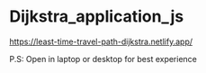 # Dijkstra_application_js

https://least-time-travel-path-dijkstra.netlify.app/

P.S: Open in laptop or desktop for best experience
